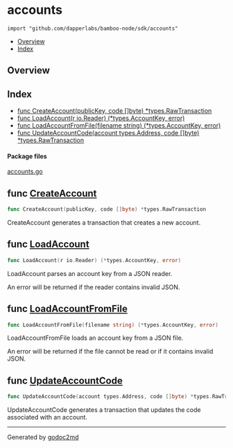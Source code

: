 

# accounts
`import "github.com/dapperlabs/bamboo-node/sdk/accounts"`

* [Overview](#pkg-overview)
* [Index](#pkg-index)

## <a name="pkg-overview">Overview</a>



## <a name="pkg-index">Index</a>
* [func CreateAccount(publicKey, code []byte) *types.RawTransaction](#CreateAccount)
* [func LoadAccount(r io.Reader) (*types.AccountKey, error)](#LoadAccount)
* [func LoadAccountFromFile(filename string) (*types.AccountKey, error)](#LoadAccountFromFile)
* [func UpdateAccountCode(account types.Address, code []byte) *types.RawTransaction](#UpdateAccountCode)


#### <a name="pkg-files">Package files</a>
[accounts.go](https://github.com/dapperlabs/bamboo-node/tree/master/sdk/accounts/accounts.go)





## <a name="CreateAccount">func</a> [CreateAccount](https://github.com/dapperlabs/bamboo-node/tree/master/sdk/accounts/accounts.go?s=1444:1508#L65)
``` go
func CreateAccount(publicKey, code []byte) *types.RawTransaction
```
CreateAccount generates a transaction that creates a new account.



## <a name="LoadAccount">func</a> [LoadAccount](https://github.com/dapperlabs/bamboo-node/tree/master/sdk/accounts/accounts.go?s=874:930#L38)
``` go
func LoadAccount(r io.Reader) (*types.AccountKey, error)
```
LoadAccount parses an account key from a JSON reader.

An error will be returned if the reader contains invalid JSON.



## <a name="LoadAccountFromFile">func</a> [LoadAccountFromFile](https://github.com/dapperlabs/bamboo-node/tree/master/sdk/accounts/accounts.go?s=583:651#L26)
``` go
func LoadAccountFromFile(filename string) (*types.AccountKey, error)
```
LoadAccountFromFile loads an account key from a JSON file.

An error will be returned if the file cannot be read or if it contains invalid JSON.



## <a name="UpdateAccountCode">func</a> [UpdateAccountCode](https://github.com/dapperlabs/bamboo-node/tree/master/sdk/accounts/accounts.go?s=1889:1969#L83)
``` go
func UpdateAccountCode(account types.Address, code []byte) *types.RawTransaction
```
UpdateAccountCode generates a transaction that updates the code associated with an account.








- - -
Generated by [godoc2md](http://godoc.org/github.com/lanre-ade/godoc2md)
